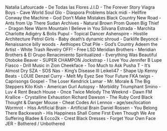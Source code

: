 Natalia Lafourcade - De Todas las Flores
J.I.D - The Forever Story
Viagra Boys - Cave World
Soul Glo - Diaspora Problems
black midi - Hellfire
Conway the Machine - God Don’t Make Mistakes
Black Country New Road - Ants from Up There
Sudan Archives - Natural Brown Prom Queen
Big Thief - Dragon New Warm Mountain I Believe in You
Silvana Estrada - Marchita
Charlotte Adigéry & Bolis Pupul - Topical Dancer
Ashenspire - Hostile Architecture
Petrol Girls - Baby
death’s dynamic shroud - Darklife
Beyoncé - Renaissance
billy woods - Aethiopes
Chat Pile - God’s Country
Adeem the Artist - White Trash Revelry
OFF! - Free LSD
Meridian Brothers - Meridian Brothers & El Grupo Renacimiento
Spiritualized - Everything Was Beautiful
Otoboke Beaver - SUPER CHAMPON
Jockstrap - I Love You Jennifer B
Lupe Fiasco - Drill Music in Zion
Cheekface - Too Much to Ask
Pusha T - It’s Almost Dry
SZA - SOS
Nas - King’s Disease III
Leikeli47 - Shape Up
Kenny Beats - LOUIE
Denzel Curry - Melt My Eyez See Your Future
FKA twigs - Caprisongs
Gospel - The Loser
Kendrick Lamar - Mr. Morale & The Big Steppers
Kilo Kish - American Gurl
Autopsy - Morbidity Triumphant
Smino - Luv 4 Rent
Beach House - Once Twice Melody
The Weeknd - Dawn FM
Krallice - Crystalline Exhaustion
Richard Dawson - The Ruby Cord
Black Thought & Danger Mouse - Cheat Codes
Ari Lennox - age/sex/location
Wormrot - Hiss
Artificial Brain - Artificial Brain
Daniel Rossen - You Belong There
Backxwash - His Happiness Shall Come First Even Though We Are Suffering
Bladee & Ecco2k - Crest
Black Dresses - Forget Your Own Face
JER - Bothered / Unbothered
